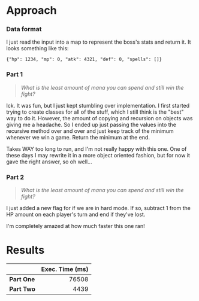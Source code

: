 # Approach
### Data format

I just read the input into a map to represent the boss's stats and return it. It looks something like this:
```
{"hp": 1234, "mp": 0, "atk": 4321, "def": 0, "spells": []}
```

### Part 1
> _What is the least amount of mana you can spend and still win the fight?_

Ick. It was fun, but I just kept stumbling over implementation. I first started trying to create classes for all of the stuff,
which I still think is the "best" way to do it. However, the amount of copying and recursion on objects was giving me a
headache. So I ended up just passing the values into the recursive method over and over and just keep track of the minimum
whenever we win a game. Return the minimum at the end.

Takes WAY too long to run, and I'm not really happy with this one. One of these days I may rewrite it in a more
object oriented fashion, but for now it gave the right answer, so oh well...

### Part 2
> _What is the least amount of mana you can spend and still win the fight?_

I just added a new flag for if we are in hard mode. If so, subtract 1 from the HP amount on each player's turn and
end if they've lost.

I'm completely amazed at how much faster this one ran!

# Results

|              | Exec. Time (ms) |
|--------------|----------------:|
| **Part One** |           76508 |
| **Part Two** |            4439 |
